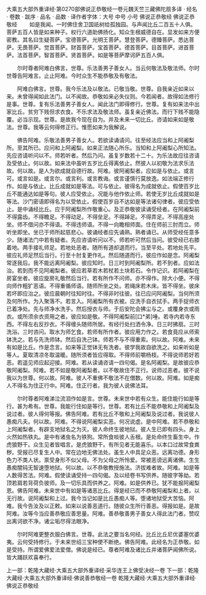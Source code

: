 大乘五大部外重译经·第0270部佛说正恭敬经一卷元魏天竺三藏佛陀扇多译
· 经名 · 卷数 · 跋序
· 品名 · 品数 · 译作者字体：大号 中号 小号
佛说正恭敬经
佛说正恭敬经
　　如是我闻。一时佛住舍卫国祇树给孤独园。与声闻比丘二百五十人俱。菩萨五百人皆是如来种子。权行六道助佛扬化。知众生根威德自在。显发如来方便密教。其名曰生疑菩萨。宝德菩萨。光明王菩萨。慧登菩萨。德臻菩萨。悉达菩萨。无畏菩萨。觉首菩萨。财首菩萨。宝首菩萨。德首菩萨。目首菩萨。进首菩萨。法首菩萨。智首菩萨。贤首菩萨。如是等菩萨摩诃萨五百人俱。

　　尔时尊者阿难白佛言。世尊。乐法善男子善女人。当云何敬法及敬法师。尔时世尊告阿难言。止止阿难。今时众生不能恭敬及有敬法。

　　阿难白佛言。世尊。我今乐法及以敬法。已敬当敬。世尊。自我亲近如来以来。未曾得闻如此法门。以不闻故。恭敬如来必失仪则。今若闻者。故得如法修行是事。世尊。复有乐法善男子善女人。闻此法门即得修行。世尊。复有如来法中出家比丘。贫穷下贱但求衣食。不乐求法及敬法师。虽复亲近佛法。而行下贱不能隐覆。必当示现。世尊。是故我今现在自为。并及未来一切比丘。咨请如来如是敬法。世尊。我等云何得修正行。惟愿如来为我解说。

　　佛告阿难。乐敬法善男子善女人。若欲读诵请问。往至经法应当和上阿阇梨所。至其所已。应问和上阿阇梨。如来正法随心所乐。当知和上阿阇梨心所知法。先应咨请听问以不。师若听者。然后乃问。虽复岁数若十二十。为乐法故应往咨请及受依止。何以故。如来法中虽听五岁比丘得离依止。然彼人以初敬为法求乐法故。何以故。是人为欲成就自德行故。阿难。彼阿阇梨者。应如是与依止。或言可。或言如是。或言尔。或言利。或言教诲。或言谨慎行莫放逸。如法端正修行作。如是与依止。比丘成就如是等法。可与依止。彼得名为成就依止。假使百岁比丘不能通达如是等句。彼人应受依止。况能与他作依止师。若使无岁比丘成就如是等法。沙门密语即得名为以受依止。假使百岁自不达如是等法诸句律者。彼应受依止。是中诵经比丘。应于阿阇梨所作敬重心。及正恭敬彼读诵受经者。在阿阇梨前不得露齿。不得瞻足。不得动足。不得垒足。不得踔足。不得弄足。不得高座处坐。师不借问亦不得语。不得违师语。不得一向瞻相师面。住在师前三肘而立。师听坐即坐。坐已于师所起慈悲心。彼诵经者应先诵熟。熟者诵已。从师受经任意多少。随诸法门中若有疑者。先应咨请听问以不。师若听可然后当问。彼受经已右膝着地。两手接礼师足。若地处恶者。随所有道却退而行。当至平处。若地处先平。彼应礼师足然后当行。行至十肘复更作礼。然后随道而行。彼应作如是念。阿阇梨常逐我后。我不能远离阿阇梨。彼应知时。日三时到阿阇梨所。若不到者。应如法治。若到而不见阿阇梨者。彼应若草若木若杖若土块若石。令作记识。若阿阇梨在房宴坐者。彼应旋房礼敬然后当行。若有所作不问师。亦不得作。除大小便。不得向师作粗犷恶语。不得重循师语。随师所坐之处。若绳床若木床。皆不得坐。彼床若坏即应治之。彼应晨朝时往知时往。不得非时往彼。往已应问阿阇梨。当何所须及何所作。为入聚落不。若言入。阿阇梨所有衣被。应洗手自衣拭手。两手捉师衣已着净处。先与师净水洗手。然后授衣与师。于后安陀会拂尘与之。或覆身衣或雨衣。或所须余衣资用之者。彼应如是敬。不得阿阇梨前[口*弟]唾。若寺内若寺东西。不得左右反抄衣。不得缠头随师所居。有经行处扫洒令净。日三时拂扇。三时洗浴。三时咨问。取水为师乞食。若师有所作者。彼应用力作之。若食竟应从师索钵洗之。若与先洗师钵。然后自洗己钵。师若不与不得重索。何以故。阿难。未来有如是比丘。作是念言。如来等正觉钵无有洗者。彼学我故自欲洗之。如来听如是等人。夏取清凉冬取温暖。随所须者皆应得取。不得师前嚼杨枝。不得说师若好若恶。若遥见师应起迎接。阿难。若从读诵咨请一四句偈。是名阿阇梨。是故彼应恭敬阿阇梨。阿难。若不如是敬阿阇梨者。以不敬故住不正行。说师过恶者。彼不说我以为世尊。何以故。阿难。彼人不重佛不敬法不在僧数。何以故。阿难。如是痴人不得名为住正行中。阿难。住正行者。我为彼人说佛法耳。

　　尔时尊者阿难涕泣流泪作如是言。世尊。未来世中若有众生。能住能行如是等行。甚为希有。世尊。我能行住如是等行。世尊。若有比丘不能恭敬和上阿阇梨及说过者。彼人得何等报。佛告阿难。若有比丘不敬和上阿阇梨及说过者。我说彼人愚痴凡夫。何以故。阿难。不得说阿阇梨实恶。何况说虚。是中阿难。若不恭敬和上阿阇梨者。有辟支地狱名之为灭。彼人命终生彼地狱。彼人生已即有四头。身上火然如热铁丸。是中有诸虫名为铁狗。常所食啖彼人舌根。是处命终生畜生中。作虎狼野干。众生见者皆唱言。是虎狼野干。有所见者无能喜乐。以本口过故常食粪秽。受报已尽复生人中。常在边地无佛法处。虽生人中具足众恶。远离功德。身形色力不类人状。禀受身形不似父母。不为父母之所怜爱。常被恶谤远离诸佛。生生愚痴闇钝无智速堕地狱。何以故。以不恭敬教授施法。济拔难者故。阿难。如是等人数得苦法。阿难。假使读诵受持一四句偈。及以经卷书写供养。随彼字等劫。若顶若肩若背荷负彼师。及一切乐具而供养之。阿难。如是供养已。犹不能报阿阇梨恩。佛告阿难。未来世中有如是等诸恶比丘。得是经已而不恭敬阿阇梨和上者。以无行故。说阿阇梨和上过。我今当记如是比丘愚痴人等。堕诸地狱受大苦恼。阿难。我今告汝及以正敕。如来以说善恶道行。随彼众生所行善恶。得报如是。是故阿难。汝等今当应善恭敬应善思量。阿难。善恭敬善男子善女人得此法门者。赞叹出离诃欲不净。诸尘垢尽得法眼净。

　　尔时阿难更整衣服白佛言。世尊。此法之要当名何经。比丘比丘尼优婆塞优婆夷。云何受持修行。于未来世绍三宝种使不断绝。佛告阿难。此经名为正恭敬。如是受持。所谓爱佛爱法爱僧。佛说是经已。尊者阿难及诸比丘并诸菩萨闻佛所说。皆大踊跃欢喜奉行。

上一部：乾隆大藏经·大乘五大部外重译经·采华连王上佛受决经一卷
下一部：乾隆大藏经·大乘五大部外重译经·佛说善恭敬经一卷
乾隆大藏经·大乘五大部外重译经·佛说正恭敬经